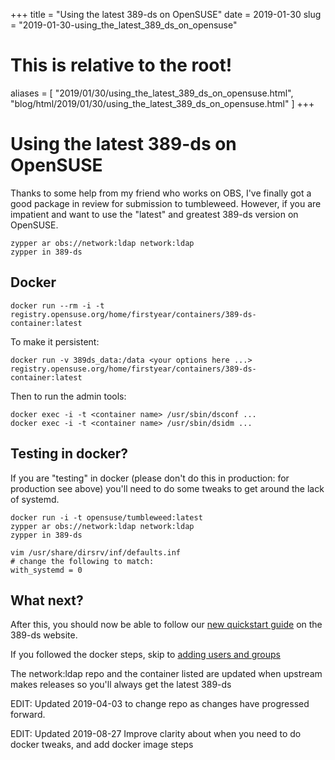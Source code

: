 +++
title = "Using the latest 389-ds on OpenSUSE"
date = 2019-01-30
slug = "2019-01-30-using_the_latest_389_ds_on_opensuse"
# This is relative to the root!
aliases = [ "2019/01/30/using_the_latest_389_ds_on_opensuse.html", "blog/html/2019/01/30/using_the_latest_389_ds_on_opensuse.html" ]
+++
# Using the latest 389-ds on OpenSUSE

Thanks to some help from my friend who works on OBS, I\'ve finally got a
good package in review for submission to tumbleweed. However, if you are
impatient and want to use the \"latest\" and greatest 389-ds version on
OpenSUSE.

    zypper ar obs://network:ldap network:ldap
    zypper in 389-ds

## Docker

    docker run --rm -i -t registry.opensuse.org/home/firstyear/containers/389-ds-container:latest

To make it persistent:

    docker run -v 389ds_data:/data <your options here ...> registry.opensuse.org/home/firstyear/containers/389-ds-container:latest

Then to run the admin tools:

    docker exec -i -t <container name> /usr/sbin/dsconf ...
    docker exec -i -t <container name> /usr/sbin/dsidm ...

## Testing in docker?

If you are \"testing\" in docker (please don\'t do this in production:
for production see above) you\'ll need to do some tweaks to get around
the lack of systemd.

    docker run -i -t opensuse/tumbleweed:latest
    zypper ar obs://network:ldap network:ldap
    zypper in 389-ds

    vim /usr/share/dirsrv/inf/defaults.inf
    # change the following to match:
    with_systemd = 0

## What next?

After this, you should now be able to follow our [new quickstart
guide](http://www.port389.org/docs/389ds/howto/quickstart.html) on the
389-ds website.

If you followed the docker steps, skip to [adding users and
groups](http://www.port389.org/docs/389ds/howto/quickstart.html#add-users-and-groups)

The network:ldap repo and the container listed are updated when upstream
makes releases so you\'ll always get the latest 389-ds

EDIT: Updated 2019-04-03 to change repo as changes have progressed
forward.

EDIT: Updated 2019-08-27 Improve clarity about when you need to do
docker tweaks, and add docker image steps

